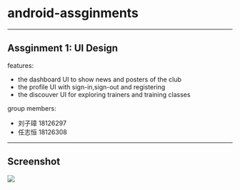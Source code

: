 # android-assginments
-----
## Assginment 1: UI Design
features:
- the dashboard UI to show news and posters of the club
- the profile UI with sign-in,sign-out and registering 
- the discouver UI for exploring trainers and training classes

group members:
- 刘子璋 18126297
- 任志恒 18126308
------
## Screenshot
![](/screenshot/gymclub.gif)  


